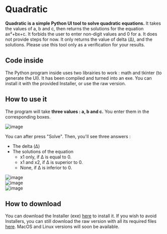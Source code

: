 # Quadratic
**Quadratic is a simple Python UI tool to solve quadratic equations.**
It takes the values of a, b and c, then returns the solutions for the equation ax²+bx+c.
It forbids the user to enter non-digit values and 0 for a.
It does not provide steps for now. It only returns the value of delta (Δ), and the solutions.
Please use this tool only as a verification for your results.

## Code inside
The Python program inside uses two librairies to work : math and tkinter (to generate the UI).
It has been compiled and turned into an exe. You can install it with the provided Installer, or use the raw version.

## How to use it
The program will take **three values : a, b and c.** You enter them in the corresponding boxes.

![image](https://user-images.githubusercontent.com/66722031/203455774-ebd8c987-bc57-4997-8c53-5be631635696.png)

You can after press "Solve". Then, you'll see three answers :
- The delta (Δ)
- The solutions of the equation
  - x1 only, if Δ is equal to 0.
  - x1 and x2, if Δ is superior to 0.
  - None, if Δ is inferior to 0.

![image](https://user-images.githubusercontent.com/66722031/203457490-54d3f689-ce31-4fc1-a581-bbb51e0d7fe3.png)                
![image](https://user-images.githubusercontent.com/66722031/203457808-9e828373-5751-4dc4-a529-204a7660e51e.png)                
![image](https://user-images.githubusercontent.com/66722031/203457583-3bc615a3-b948-4815-b081-2f78ec0ec610.png)

## How to download
You can download the Installer (exe) [here](https://github.com/BloodAlibi/Quadratic/tree/main/Quadratic/Installer_exe) to install it. If you wish to avoid Installers, you can still download the raw version with all its required files [here](https://github.com/BloodAlibi/Quadratic/tree/main/Quadratic/Original_exe).
MacOS and Linux versions will soon be available.
